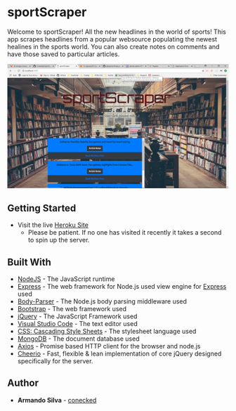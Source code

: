 # sportScraper

Welcome to sportScraper! All the new headlines in the world of sports! This app scrapes headlines from a popular websource populating the newest healines in the sports world. You can also create notes on comments and have those saved to particular articles.

![sS](/public/images/sportScraper_scrnsht.png)

## Getting Started

* Visit the live [Heroku Site](https://serene-plains-47762.herokuapp.com/)
    * Please be patient. If no one has visited it recently it takes a second to spin up the server.

## Built With

* [NodeJS](https://nodejs.org/en/) - The JavaScript runtime
* [Express](https://github.com/expressjs/express) - The web framework for Node.js used
view engine for [Express](https://github.com/expressjs/express) used
* [Body-Parser](https://github.com/expressjs/body-parser) - The Node.js body parsing middleware used
* [Bootstrap](http://getbootstrap.com/) - The web framework used
* [jQuery](https://jquery.com/) - The JavaScript Framework used
* [Visual Studio Code](https://code.visualstudio.com/) - The text editor used
* [CSS: Cascading Style Sheets](https://developer.mozilla.org/en-US/docs/Web/CSS) - The stylesheet language used
* [MongoDB](https://www.mongodb.com/) - The document database used
* [Axios](https://github.com/axios/axios) - Promise based HTTP client for the browser and node.js
* [Cheerio](https://cheerio.js.org/) - Fast, flexible & lean implementation of core jQuery designed specifically for the server.


## Author

* **Armando Silva** - [conecked](https://conecked.github.io)
